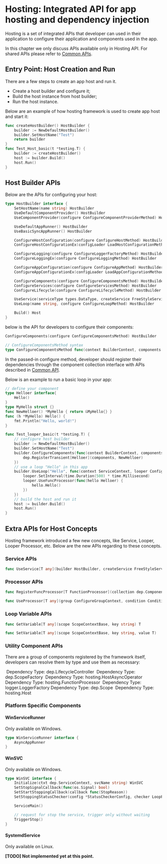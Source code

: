 # Hosting: Integrated API for app hosting and dependency injection

Hosting is a set of integrated APIs that developer can used in their application to configure their application and components used in the app.

In this chapter we only discuss APIs available only in Hosting API. For shared APIs please refer to [Common APIs](./CommonAPI.md).



## Entry Point: Host Creation and Run

There are a few steps to create an app host and run it.

- Create a host builder and configure it;
- Build the host instance from host builder;
- Run the host instance.

Below are an example of how hosting framework is used to create app host and start it:

```go
func createHostBuilder() HostBuilder {
	builder := NewDefaultHostBuilder()
    builder.SetHostName("Test")
    return builder
}
func Test_Host_basic(t *testing.T) {
	builder := createHostBuilder()
	host := builder.Build()
	host.Run()
}
```



## Host Builder APIs 

Below are the APIs for configuring your host:

```go
type HostBuilder interface {
	SetHostName(name string) HostBuilder
	UseDefaultComponentProvider() HostBuilder
	UseComponentProvider(configure ConfigureComponentProviderMethod) HostBuilder

	UseDefaultAppRunner() HostBuilder
	UseBasicSyncAppRunner() HostBuilder

	ConfigureHostConfiguration(configure ConfigureHostMethod) HostBuilder
	ConfigureHostConfigurationEx(configLoader LoadHostConfigurationMethod) HostBuilder

	ConfigureLogging(configure ConfigureLoggerFactoryMethod) HostBuilder
	ConfigureLoggingEx(configure ConfigureLoggingMethod) HostBuilder

	ConfigureAppConfiguration(configure ConfigureAppMethod) HostBuilder
	ConfigureAppConfigurationEx(configLoader LoadAppConfigurationMethod) HostBuilder

	ConfigureComponents(configure ConfigureComponentsMethod) HostBuilder
	ConfigureServices(configure ConfigureServicesMethod) HostBuilder
	ConfigureLifecycle(configure ConfigureLifecycleMethod) HostBuilder

	UseService(serviceType types.DataType, createService FreeStyleServiceFactoryMethod) HostBuilder
	UseLoop(name string, configure ConfigureLoopMethod) HostBuilder

	Build() Host
}
```

below is the API for developers to configure their components:

```go
ConfigureComponents(configure ConfigureComponentsMethod) HostBuilder

// ConfigureComponentsMethod syntax
type ConfigureComponentsMethod func(context BuilderContext, components dep.ComponentCollectionEx)
```

In the passed-in configure method, developer should register their dependencies through the component collection interface with APIs described in [Common API](./CommonAPI.md).



Below is an example to run a basic loop in your app:

```go
// define your component
type Helloer interface{
    Hello()
}
type MyHello struct {}
func NewHelloer() *MyHello { return &MyHello{} }
func (h *MyHello) Hello() {
	fmt.Println("Hello, world!")
}

func Test_looper_basic(t *testing.T) {
    // configure host builder
    builder := NewDefaultHostBuilder()
    builder.SetHostName("Test")
    builder.ConfigureComponents(func(context BuilderContext, components dep.ComponentCollectionEx) {
        dep.RegisterTransient[Helloer](components, NewHelloer)
	})
    // use a loop "Hello" in this app
	builder.UseLoop("Hello", func(context ServiceContext, looper ConfigureLoopContext) {
        looper.SetInterval(time.Duration(500) * time.Millisecond)
        looper.UseFuncProcessor(func(hello Helloer) {
            hello.Hello()
        })
	})
	// build the host and run it
	host := builder.Build()
	host.Run()
}
```

## Extra APIs for Host Concepts

Hosting framework introduced a few new concepts, like Service, Looper, Looper Processor, etc. Below are the new APIs regarding to these concepts.

### Service APIs

```go
func UseService[T any](builder HostBuilder, createService FreeStyleServiceFactoryMethod)
```

### Processor APIs

```go
func RegisterFuncProcessor[T FunctionProcessor](collection dep.ComponentCollectionEx, processorFunc dep.FreeStyleProcessorMethod)

func UseProcessor[T any](group ConfigureGroupContext, condition ConditionMethod)
```



### Loop Variable APIs

```go
func GetVariable[T any](scope ScopeContextBase, key string) T

func SetVariable[T any](scope ScopeContextBase, key string, value T)
```



### Utility Component APIs

There are a group of components registered by the framework itself, developers can resolve them by type and use them as necessary:

​        Dependency Type: dep.LifecycleController
​        Dependency Type: dep.ScopeFactory
​        Dependency Type: hosting.HostAsyncOperator
​        Dependency Type: hosting.FunctionProcessor
​        Dependency Type: logger.LoggerFactory
​        Dependency Type: dep.Scope
​        Dependency Type: hosting.Host

### Platform Specific Components

#### WinServiceRunner

Only available on Windows.

```go
type WinServiceRunner interface {
	AsyncAppRunner
}
```

#### WinSVC

Only available on Windows.

```go
type WinSVC interface {
	Initialize(ctxt dep.ServiceContext, svcName string) WinSVC
	SetStopSignalCallback(func(os.Signal) bool)
	SetStartStoppingCallback(callback func(StopReason))
	SetStoppingStatusChecker(config *StatusCheckerConfig, checker LoopProcessor)

	ServiceMain()

	// request for stop the service, trigger only without waiting
	TriggerStop()
}
```

#### SystemdService

Only available on Linux.

**[TODO] Not implemented yet at this point.**
